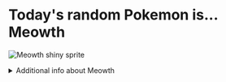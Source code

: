 # Today's random Pokemon is... Meowth

![Meowth shiny sprite](https://raw.githubusercontent.com/PokeAPI/sprites/master/sprites/pokemon/shiny/52.png)

<details>
<summary>Additional info about Meowth</summary>

| srpite type | image |
|------|------|
| back_default | ![Meowth back_default sprite](https://raw.githubusercontent.com/PokeAPI/sprites/master/sprites/pokemon/back/52.png) |
| back_shiny | ![Meowth back_shiny sprite](https://raw.githubusercontent.com/PokeAPI/sprites/master/sprites/pokemon/back/shiny/52.png) |
| front_default | ![Meowth front_default sprite](https://raw.githubusercontent.com/PokeAPI/sprites/master/sprites/pokemon/52.png) | </details>